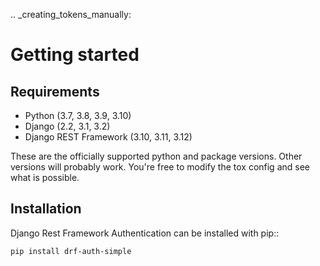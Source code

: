.. _creating_tokens_manually:

Getting started
===============

Requirements
------------

* Python (3.7, 3.8, 3.9, 3.10)
* Django (2.2, 3.1, 3.2)
* Django REST Framework (3.10, 3.11, 3.12)

These are the officially supported python and package versions.  Other versions
will probably work.  You're free to modify the tox config and see what is
possible.

Installation
------------

Django Rest Framework Authentication can be installed with pip::

  ``pip install drf-auth-simple``
